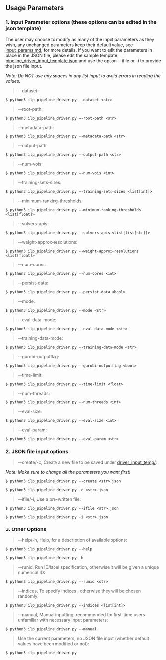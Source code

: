 ## Usage Parameters

### 1. Input Parameter options (these options can be edited in the json template)

The user may choose to modify as many of the input parameters as they wish, any unchanged parameters keep their default value, see [input_params.md](input_params.md), for more details.
If you want to edit the parameters in place in the JSON file, please edit the sample template: [pipeline_driver_input_template.json](./json/pipeline_driver_input_template.json) and use the
option --ifile or -i to provide the json file input.


*Note: Do NOT use any spaces in any list input to avoid errors in reading the values.* 
> --dataset:

    $ python3 ilp_pipeline_driver.py --dataset <str>

> --root-path:

    $ python3 ilp_pipeline_driver.py –-root-path <str>

> --metadata-path:

    $ python3 ilp_pipeline_driver.py --metadata-path <str>

> --output-path: 

    $ python3 ilp_pipeline_driver.py –-output-path <str>

> --num-vois:

    $ python3 ilp_pipeline_driver.py –-num-vois <int>

> --training-sets-sizes: 


    $ python3 ilp_pipeline_driver.py –-training-sets-sizes <list[int]>

> --minimum-ranking-thresholds: 

    $ python3 ilp_pipeline_driver.py –-minimum-ranking-thresholds <list[float]>

> --solvers-apis: 

    $ python3 ilp_pipeline_driver.py -–solvers-apis <list[list[str]]>

>	--weight-approx-resolutions: 

    $ python3 ilp_pipeline_driver.py --weight-approx-resolutions <list[float]>

> --num-cores: 

    $ python3 ilp_pipeline_driver.py --num-cores <int>

> --persist-data: 

    $ python3 ilp_pipeline_driver.py --persist-data <bool>

> --mode: 

    $ python3 ilp_pipeline_driver.py --mode <str>

> --eval-data-mode:

    $ python3 ilp_pipeline_driver.py --eval-data-mode <str>

> --training-data-mode:

    $ python3 ilp_pipeline_driver.py --training-data-mode <str>

> --gurobi-outputflag: 

    $ python3 ilp_pipeline_driver.py --gurobi-outputflag <bool>

> --time-limit: 

    $ python3 ilp_pipeline_driver.py --time-limit <float>

> --num-threads: 

    $ python3 ilp_pipeline_driver.py --num-threads <int>

> --eval-size:

    $ python3 ilp_pipeline_driver.py --eval-size <int>

> --eval-param:
> 
    $ python3 ilp_pipeline_driver.py --eval-param <str>

### 2. JSON file input options

> --create/-c, Create a new file to be saved under [driver_input_temp/](../driver_input_temp/):

*Note: Make sure to change all the parameters you want first!*

    $ python3 ilp_pipeline_driver.py --create <str>.json

    $ python3 ilp_pipeline_driver.py -c <str>.json

> --ifile/-i, Use a pre-written file:

    $ python3 ilp_pipeline_driver.py --ifile <str>.json

    $ python3 ilp_pipeline_driver.py -i <str>.json

### 3. Other Options

> --help/-h, Help, for a description of available options:

    $ python3 ilp_pipeline_driver.py --help

    $ python3 ilp_pipeline_driver.py -h

> --runid, Run ID/label specification, otherwise it will be given a unique numerical ID:

    $ python3 ilp_pipeline_driver.py --runid <str>

> --indices, To specify indices , otherwise they will be chosen randomly:

    $ python3 ilp_pipeline_driver.py --indices <list[int]>

> --manual, Manual inputting, recommended for first-time users unfamiliar with necessary input parameters:

    $ python3 ilp_pipeline_driver.py --manual

> Use the current parameters, no JSON file input (whether default values have been modified or not):

    $ python3 ilp_pipeline_driver.py 
